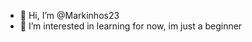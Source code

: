 - 👋 Hi, I’m @Markinhos23
- 👀 I’m interested in learning for now, im just a beginner

<!---
Markinhos23/Markinhos23 is a ✨ special ✨ repository because its `README.md` (this file) appears on your GitHub profile.
You can click the Preview link to take a look at your changes.
--->
